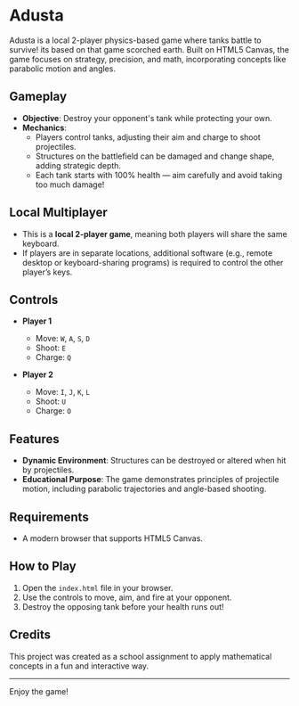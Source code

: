 # Adusta

Adusta is a local 2-player physics-based game where tanks battle to survive! its based on that game scorched earth. Built on HTML5 Canvas, the game focuses on strategy, precision, and math, incorporating concepts like parabolic motion and angles.

## Gameplay  
- **Objective**: Destroy your opponent's tank while protecting your own.  
- **Mechanics**:  
  - Players control tanks, adjusting their aim and charge to shoot projectiles.  
  - Structures on the battlefield can be damaged and change shape, adding strategic depth.  
  - Each tank starts with 100% health — aim carefully and avoid taking too much damage!  

## Local Multiplayer  
- This is a **local 2-player game**, meaning both players will share the same keyboard.  
- If players are in separate locations, additional software (e.g., remote desktop or keyboard-sharing programs) is required to control the other player’s keys.  

## Controls  
- **Player 1**  
  - Move: `W`, `A`, `S`, `D`  
  - Shoot: `E`  
  - Charge: `Q`  

- **Player 2**  
  - Move: `I`, `J`, `K`, `L`  
  - Shoot: `U`  
  - Charge: `O`  

## Features  
- **Dynamic Environment**: Structures can be destroyed or altered when hit by projectiles.  
- **Educational Purpose**: The game demonstrates principles of projectile motion, including parabolic trajectories and angle-based shooting.  

## Requirements  
- A modern browser that supports HTML5 Canvas.  

## How to Play  
1. Open the `index.html` file in your browser.  
2. Use the controls to move, aim, and fire at your opponent.  
3. Destroy the opposing tank before your health runs out!  

## Credits  
This project was created as a school assignment to apply mathematical concepts in a fun and interactive way.  

---

Enjoy the game!  

